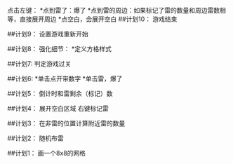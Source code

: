 
点击左键：
    *点到雷了：爆了
    *点到雷的周边：如果标记了雷的数量和周边雷数相等，直接展开周边
    *点空白，会展开空白
##计划10：
游戏结束


##计划9：
设置游戏重新开始


##计划8：
强化细节：
*定义方格样式


##计划7:
判定游戏过关


##计划6:
*单击点开带数字
*单击雷，爆了


##计划5：
倒计时和雷剩余（标记）数


##计划4：
展开空白区域 
右键标记雷

##计划3：
在非雷的位置计算附近雷的数量


##计划2：
随机布雷


##计划1：
画一个8x8的网格